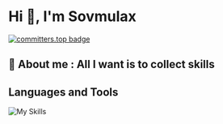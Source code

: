 # Hi 👀, I'm Sovmulax
[![committers.top badge](https://user-badge.committers.top/ivory_coast_private/sovmulax.svg)](https://user-badge.committers.top/ivory_coast_private/sovmulax)

## 💬 About me : All I want is to collect skills
## Languages and Tools

![My Skills](https://skillicons.dev/icons?i=bootstrap,css,html,vue,materialui,js,nuxtjs,figma,xd,git,github,githubactions,nodejs,express,php,laravel,mongodb,firebase,mysql,sqlite,sequelize,androidstudio,flutter,dart,python,c,linux,vscode,anaconda,linkedin,devto,discord,twitter,ai,docker,postman,stackoverflow,django,postgres,redis,notion,apple,markdown,sklearn,pytorch,nginx&perline=11)
